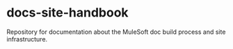 # docs-site-handbook
Repository for documentation about the MuleSoft doc build process and site infrastructure.
